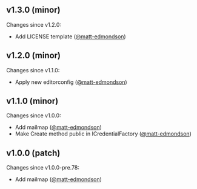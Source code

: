 ## v1.3.0 (minor)

Changes since v1.2.0:

- Add LICENSE template ([@matt-edmondson](https://github.com/matt-edmondson))

## v1.2.0 (minor)

Changes since v1.1.0:

- Apply new editorconfig ([@matt-edmondson](https://github.com/matt-edmondson))

## v1.1.0 (minor)

Changes since v1.0.0:

- Add mailmap ([@matt-edmondson](https://github.com/matt-edmondson))
- Make Create method public in ICredentialFactory<T> ([@matt-edmondson](https://github.com/matt-edmondson))

## v1.0.0 (patch)

Changes since v1.0.0-pre.78:

- Add mailmap ([@matt-edmondson](https://github.com/matt-edmondson))


